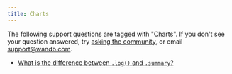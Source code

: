 ```yaml
---
title: Charts 
---
```

The following support questions are tagged with "Charts". If you don't see 
your question answered, try [asking the community](https://community.wandb.ai/), 
or email [support@wandb.com](mailto:support@wandb.com).

- [What is the difference between `.log()` and `.summary`?](difference_log_summary.md)
